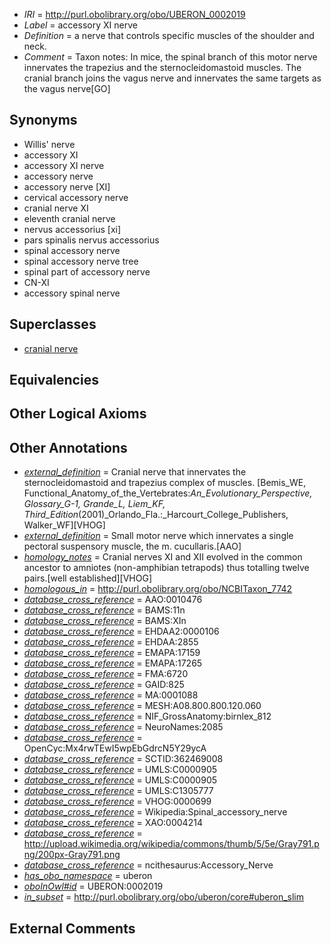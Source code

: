  * *IRI* = http://purl.obolibrary.org/obo/UBERON_0002019
 * *Label* = accessory XI nerve
 * *Definition* = a nerve that controls specific muscles of the shoulder and neck.
 * *Comment* = Taxon notes: In mice, the spinal branch of this motor nerve innervates the trapezius and the sternocleidomastoid muscles. The cranial branch joins the vagus nerve and innervates the same targets as the vagus nerve[GO]

## Synonyms

 * Willis' nerve
 * accessory XI
 * accessory XI nerve
 * accessory nerve
 * accessory nerve [XI]
 * cervical accessory nerve
 * cranial nerve XI
 * eleventh cranial nerve
 * nervus accessorius [xi]
 * pars spinalis nervus accessorius
 * spinal accessory nerve
 * spinal accessory nerve tree
 * spinal part of accessory nerve
 * CN-XI
 * accessory spinal nerve

## Superclasses

 * [cranial nerve](../../UBERON/85/UBERON_0001785.md)

## Equivalencies


## Other Logical Axioms


## Other Annotations

 * *[external_definition](../../UBPROP/01/UBPROP_0000001.md)* = Cranial nerve that innervates the sternocleidomastoid and trapezius complex of muscles. [Bemis_WE, Functional_Anatomy_of_the_Vertebrates:_An_Evolutionary_Perspective, Glossary_G-1, Grande_L, Liem_KF, Third_Edition_(2001)_Orlando_Fla.:_Harcourt_College_Publishers, Walker_WF][VHOG]
 * *[external_definition](../../UBPROP/01/UBPROP_0000001.md)* = Small motor nerve which innervates a single pectoral suspensory muscle, the m. cucullaris.[AAO]
 * *[homology_notes](../../UBPROP/03/UBPROP_0000003.md)* = Cranial nerves XI and XII evolved in the common ancestor to amniotes (non-amphibian tetrapods) thus totalling twelve pairs.[well established][VHOG]
 * *[homologous_in](../../core#homologous/in/core#homologous_in.md)* = http://purl.obolibrary.org/obo/NCBITaxon_7742
 * *[database_cross_reference](../../ef/oboInOwl#hasDbXref.md)* = AAO:0010476
 * *[database_cross_reference](../../ef/oboInOwl#hasDbXref.md)* = BAMS:11n
 * *[database_cross_reference](../../ef/oboInOwl#hasDbXref.md)* = BAMS:XIn
 * *[database_cross_reference](../../ef/oboInOwl#hasDbXref.md)* = EHDAA2:0000106
 * *[database_cross_reference](../../ef/oboInOwl#hasDbXref.md)* = EHDAA:2855
 * *[database_cross_reference](../../ef/oboInOwl#hasDbXref.md)* = EMAPA:17159
 * *[database_cross_reference](../../ef/oboInOwl#hasDbXref.md)* = EMAPA:17265
 * *[database_cross_reference](../../ef/oboInOwl#hasDbXref.md)* = FMA:6720
 * *[database_cross_reference](../../ef/oboInOwl#hasDbXref.md)* = GAID:825
 * *[database_cross_reference](../../ef/oboInOwl#hasDbXref.md)* = MA:0001088
 * *[database_cross_reference](../../ef/oboInOwl#hasDbXref.md)* = MESH:A08.800.800.120.060
 * *[database_cross_reference](../../ef/oboInOwl#hasDbXref.md)* = NIF_GrossAnatomy:birnlex_812
 * *[database_cross_reference](../../ef/oboInOwl#hasDbXref.md)* = NeuroNames:2085
 * *[database_cross_reference](../../ef/oboInOwl#hasDbXref.md)* = OpenCyc:Mx4rwTEwI5wpEbGdrcN5Y29ycA
 * *[database_cross_reference](../../ef/oboInOwl#hasDbXref.md)* = SCTID:362469008
 * *[database_cross_reference](../../ef/oboInOwl#hasDbXref.md)* = UMLS:C0000905
 * *[database_cross_reference](../../ef/oboInOwl#hasDbXref.md)* = UMLS:C0000905
 * *[database_cross_reference](../../ef/oboInOwl#hasDbXref.md)* = UMLS:C1305777
 * *[database_cross_reference](../../ef/oboInOwl#hasDbXref.md)* = VHOG:0000699
 * *[database_cross_reference](../../ef/oboInOwl#hasDbXref.md)* = Wikipedia:Spinal_accessory_nerve
 * *[database_cross_reference](../../ef/oboInOwl#hasDbXref.md)* = XAO:0004214
 * *[database_cross_reference](../../ef/oboInOwl#hasDbXref.md)* = http://upload.wikimedia.org/wikipedia/commons/thumb/5/5e/Gray791.png/200px-Gray791.png
 * *[database_cross_reference](../../ef/oboInOwl#hasDbXref.md)* = ncithesaurus:Accessory_Nerve
 * *[has_obo_namespace](../../ce/oboInOwl#hasOBONamespace.md)* = uberon
 * *[oboInOwl#id](../../id/oboInOwl#id.md)* = UBERON:0002019
 * *[in_subset](../../et/oboInOwl#inSubset.md)* = http://purl.obolibrary.org/obo/uberon/core#uberon_slim

## External Comments

